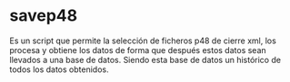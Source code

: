 # savep48 
Es un script que permite la selección de ficheros p48 de cierre xml, los procesa y obtiene los datos de forma que después estos datos sean llevados a una base de datos. Siendo esta base de datos un histórico de todos los datos obtenidos.
